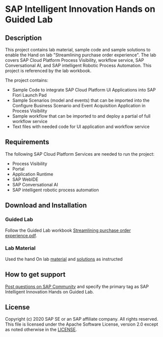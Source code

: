 # SAP Intelligent Innovation Hands on Guided Lab

## Description
This project contains lab material, sample code and sample solutions to enable the Hand on lab "Streamlining purchase order experience". The lab covers SAP Cloud Platform Process Visibility, workflow service, SAP Conversational AI, and SAP intelligent Robotic Process Automation. This project is referenced by the lab workbook.

The project contains:
* Sample Code to integrate SAP Cloud Platform UI Applications into SAP Fiori Launch Pad
* Sample Scenarios (model and events) that can be imported into the Configure Business Scenario and Event Acquisition Application in Process Visibility 
* Sample workflow that can be imported to and deploy a partial of full workflow service
* Text files with needed code for UI application and workflow service


## Requirements
The following SAP Cloud Platform Services are needed to run the project:
* Process Visibility
* Portal
* Application Runtime
* SAP WebIDE
* SAP Conversational AI
* SAP intelligent robotic process automation


## Download and Installation

### Guided Lab
Follow the Guided Lab workbook [Streamlining purchase order experience.pdf](hhttps://jam4.sapjam.com/groups/Li6EPQQFY4jO7AIRRaUD6S/documents/NraoxycOxHCSPxVLVL3AgC/slide_viewer).

### Lab Material
Used the hand On lab [material](../../releases/tag/1.0.0) and [solutions](../../releases/tag/1.1.0) as instructed


## How to get support 
[Post questions on SAP Community](https://answers.sap.com/questions/ask.html) and specify the primary tag as SAP Intelligent Innovation Hands on Guided Lab.

## License
Copyright (c) 2020 SAP SE or an SAP affiliate company. All rights reserved. This file is licensed under the Apache Software License, version 2.0 except as noted otherwise in the [LICENSE](LICENSE).
